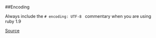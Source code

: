 ##Encoding

Always include the ```# encoding: UTF-8 ``` commentary when you are using ruby 1.9

[Source](http://www.rubydoc.info/gems/rubocop/RuboCop/Cop/Style/Encoding)
